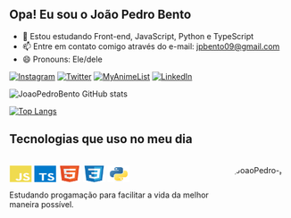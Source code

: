 ## Opa! Eu sou o João Pedro Bento

- 🌱 Estou estudando Front-end, JavaScript, Python e TypeScript
- 📫 Entre em contato comigo através do e-mail: jpbento09@gmail.com
- 😄 Pronouns: Ele/dele

[![Instagram](https://img.shields.io/badge/Instagram-E4405F?style=for-the-badge&logo=instagram&logoColor=white)](https://instagram.com/joao.pedro.bento/)
[![Twitter](https://img.shields.io/badge/Twitter-1DA1F2?style=for-the-badge&logo=twitter&logoColor=white)](https://twitter.com/Saito_no_Hero/)
[![MyAnimeList](https://img.shields.io/badge/Myanimelist-2E51A2?style=for-the-badge&logo=myanimelist&logoColor=white)](https://myanimelist.net/profile/Saito_no_Hero/)
[![LinkedIn](https://img.shields.io/badge/LinkedIn-0077B5?style=for-the-badge&logo=linkedin&logoColor=white)]()

![JoaoPedroBento GitHub stats](https://github-readme-stats.vercel.app/api?username=JoaoPedroBento&show_icons=true&theme=merco)

[![Top Langs](https://github-readme-stats.vercel.app/api/top-langs/?username=JoaoPedroBento)](https://github.com/anuraghazra/github-readme-stats)

## Tecnologias que uso no meu dia
<div style="display: inline_block"><br>
  <img align="center" alt="Joao-Js" height="30" width="40" src="https://raw.githubusercontent.com/devicons/devicon/master/icons/javascript/javascript-plain.svg">
  <img align="center" alt="Joao-Ts" height="30" width="40" src="https://raw.githubusercontent.com/devicons/devicon/master/icons/typescript/typescript-plain.svg">
  <img align="center" alt="Joao-HTML" height="30" width="40" src="https://raw.githubusercontent.com/devicons/devicon/master/icons/html5/html5-original.svg">
  <img align="center" alt="Joao-CSS" height="30" width="40" src="https://raw.githubusercontent.com/devicons/devicon/master/icons/css3/css3-original.svg">
  <img align="center" alt="Joao-Python" height="30" width="40" src="https://raw.githubusercontent.com/devicons/devicon/master/icons/python/python-original.svg">
  <img align="right" alt="JoaoPedro-pic" height="150" style="border-radius:50px;" src="https://instagram.fmii3-1.fna.fbcdn.net/v/t51.2885-19/320199384_205638091928510_2496970933945944638_n.jpg?stp=dst-jpg_s150x150&_nc_ht=instagram.fmii3-1.fna.fbcdn.net&_nc_cat=102&_nc_ohc=Sl1uSEDWREkAX-Qb7m1&edm=AId3EpQBAAAA&ccb=7-5&oh=00_AfAY9NiKOqr6Chc01p-MH_-YjAO8n1MyLBc_8pti1QQLKw&oe=640E065D&_nc_sid=705020">
</div>

Estudando progamação para facilitar a vida da melhor maneira possível.
